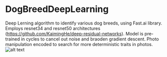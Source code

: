 # DogBreedDeepLearning
Deep Lerning algorithm to identify various dog breeds, using Fast.ai library.
Employs resnet34 and resnet50 architectures (https://github.com/KaimingHe/deep-residual-networks).
Model is pre-trained in cycles to cancel out noise and braoden gradient descent.
Photo manipulation encoded to search for more deterministic traits in photos.
![alt text](https://upload.wikimedia.org/wikipedia/commons/thumb/d/d9/Collage_of_Nine_Dogs.jpg/1200px-Collage_of_Nine_Dogs.jpg)
